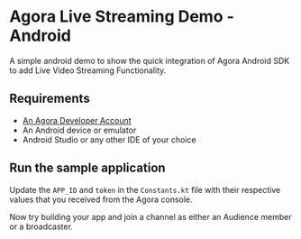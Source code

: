 # Agora Live Streaming Demo - Android

A simple android demo to show the quick integration of Agora Android SDK to add Live Video Streaming Functionality. 

## Requirements

- [An Agora Developer Account](https://console.agora.io/)
- An Android device or emulator
- Android Studio or any other IDE of your choice

## Run the sample application

Update the `APP_ID` and `token` in the `Constants.kt` file with their respective values that you received from the Agora console. 

Now try building your app and join a channel as either an Audience member or a broadcaster.